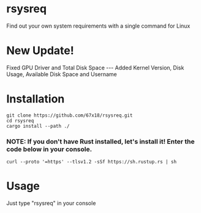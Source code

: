 # rsysreq
Find out your own system requirements with a single command for Linux

# New Update!
Fixed GPU Driver and Total Disk Space --- Added Kernel Version, Disk Usage, Available Disk Space and Username
# Installation
    git clone https://github.com/67x18/rsysreq.git
    cd rsysreq
    cargo install --path ./
 ### NOTE: If you don't have Rust installed, let's install it! Enter the code below in your console.
    curl --proto '=https' --tlsv1.2 -sSf https://sh.rustup.rs | sh
# Usage
Just type "rsysreq" in your console
